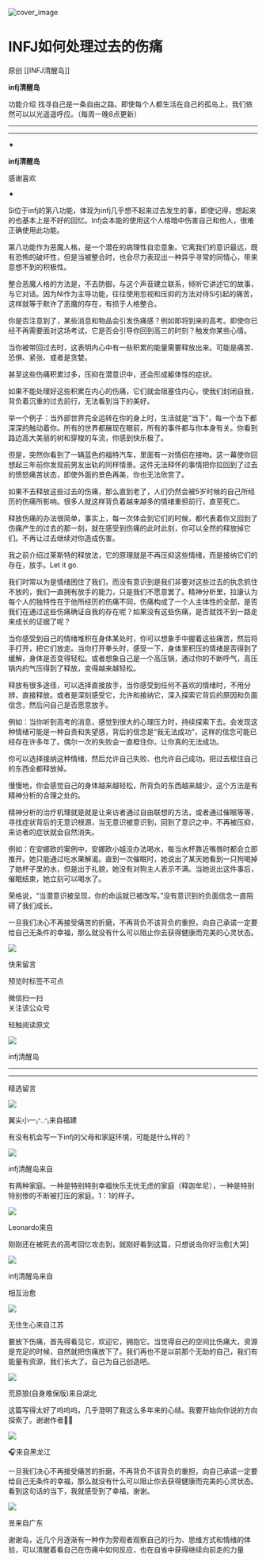 ![cover_image](https://mmbiz.qlogo.cn/mmbiz_jpg/DZCdtia4bJxqybDfNVttaGJusTfyrqORtX4GgMlG8SW5jk20hvicb5tj0KUp9GnId3ZMWHChVEHC3qrutOABTXNw/0?wx_fmt=jpeg)

#  INFJ如何处理过去的伤痛

原创  [[INFJ清醒岛]]  

**infj清醒岛**



功能介绍  找寻自己是一条自由之路。即使每个人都生活在自己的孤岛上，我们依然可以以光遥遥呼应。（每周一晚8点更新）

__ __

__ _ _

✦

  

**infj清醒岛**

感谢喜欢

✦

  

Si位于infj的第八功能，体现为infj几乎想不起来过去发生的事，即使记得，想起来的也基本上是不好的回忆。Infj会本能的使用这个人格暗中伤害自己和他人，很难正确使用此功能。

第八功能作为恶魔人格，是一个潜在的病理性自恋意象。它离我们的意识最远，既有恐怖的破坏性，但是当被整合时，也会尽力表现出一种异乎寻常的同情心，带来意想不到的积极性。

整合恶魔人格的方法是，不去防御，与这个声音建立联系，倾听它讲述它的故事，与它对话。因为Ni作为主导功能，往往使用忽视和压抑的方法对待Si引起的痛苦，这样就等于默许了恶魔的存在，有损于人格整合。

你是否注意到了，某些消息和物品会引发伤痛感？例如即将到来的高考。即使你已经不再需要面对这场考试，它是否会引导你回到高三的时刻？触发你某些心情。

当你被带回过去时，这表明内心中有一些积累的能量需要释放出来。可能是痛苦、恐惧、紧张、或者是贪婪。

甚至这些伤痛积累过多，压抑在潜意识中，还会形成躯体性的症状。

如果不能处理好这些积累在内心的伤痛，它们就会阻塞住内心，使我们封闭自我，背负着沉重的过去前行，无法看到当下的美好。

举一个例子：当外部世界完全运转在你的身上时，生活就是“当下”，每一个当下都深深的触动着你。所有的世界都展现在眼前，所有的事件都与你本身有关。你看到路边高大美丽的树和穿梭的车流，你感到快乐极了。

但是，突然你看到了一辆蓝色的福特汽车，里面有一对情侣在接吻。这一幕使你回想起三年前你发现前男友出轨的同样情景。这件无法释怀的事情把你拉回到了过去的愤怒痛苦状态，即使外面的景色再美，你也无法欣赏了。

如果不去释放这些过去的伤痛，那么直到老了，人们仍然会被5岁时候的自己所经历的伤痛所影响。很多人就这样背负着越来越多的情绪重担前行，直至死亡。

释放伤痛的办法很简单，事实上，每一次体会到它们的时候，都代表着你又回到了伤痛产生的过去的那一刻，就在感受到伤痛的此时此刻，你可以全然的释放掉它们。不再让过去继续对你造成伤害。

我之前介绍过莱斯特的释放法，它的原理就是不再压抑这些情绪，而是接纳它们的存在，放手。Let it go.

我们时常以为是情绪困住了我们，而没有意识到是我们非要对这些过去的执念抓住不放的，我们一直拥有放手的能力，只是我们不愿意罢了。精神分析里，拉康认为每个人的独特性在于他所经历的伤痛不同，伤痛构成了一个人主体性的全部，是否我们在通过这些伤痛确证自我的存在呢？如果没有这些伤痛，是否就找不到一路走来成长的证据了呢？

当你感受到自己的情绪堆积在身体某处时，你可以想象手中握着这些痛苦，然后将手打开，把它们放走。当你打开拳头时，感受一下，身体里积压的情绪是否得到了缓解，身体是否变得轻松。或者想象自己是一个高压锅，通过你的不断呼气，高压锅内的气压得到了释放，变得越来越轻松。

释放有很多途径，可以选择直接放手，当你感受到任何不喜欢的情绪时，不用分辨，直接释放。或者是深刻感受它，允许和接纳它，深入探索它背后的原因和负面信念，然后问自己是否愿意放手。

例如：当你听到高考的消息，感觉到很大的心理压力时，持续探索下去。会发现这种情绪可能是一种自责和失望感，背后的信念是“我无法成功”，这样的信念可能已经存在许多年了。偶尔一次的失败会一直框住你，让你真的无法成功。

你可以选择接纳这种情绪，然后允许自己失败、也允许自己成功。把过去框住自己的东西全都释放掉。

慢慢地，你会感觉自己的身体越来越轻松，所背负的东西越来越少。这个方法是有精神分析的合理之处的。

精神分析的治疗机理就是就是让来访者通过自由联想的方法，或者通过催眠等等，寻找症状背后的无意识根源，当无意识被意识到，回到了意识之中，不再被压抑，来访者的症状就会自然消失。

例如：在安娜欧的案例中，安娜欧小姐没办法喝水，每当水杯靠近嘴唇时都会立即推开。她只能通过吃水果解渴。直到一次催眠时，她说出了某天她看到一只狗喝掉了她杯子里的水，但是出于礼貌，她没有对狗主人表示不满。当她说出这件事后，催眠结束，她立刻可以喝水了。

荣格说，“当潜意识被呈现，你的命运就已被改写。”没有意识到的负面信念一直阻碍了我们成长。

一旦我们决心不再接受痛苦的折磨，不再背负不该背负的重担，向自己承诺一定要给自己无条件的幸福，那么就没有什么可以阻止你去获得健康而完美的心灵状态。

  

![](https://mmbiz.qpic.cn/mmbiz_gif/7FiadXCUBpqt43ySAFleQonQAWQDMwvCPOiaiaFlUYSG8ibicVqc4d5rBa4niaAWr9DmauJ43FCich2gaNDU6PiaKZQf6w/640?wx_fmt=gif)

快来留言  

预览时标签不可点

微信扫一扫  
关注该公众号



轻触阅读原文

![](http://mmbiz.qpic.cn/mmbiz_png/DZCdtia4bJxpcRrqEcIicNn7icChObS1Eqm6u2hlN1LGAHvlMHZg6O2a3A47KdeC6IqvVTuryNZQpDFQ1LX3JvT9w/0?wx_fmt=png)

infj清醒岛







****



****





精选留言

![](http://mmsns.qpic.cn/mmsns/iaxNB5XaibCeLTYWIUGCYm7cS1kFxTx4ibUSEBZJ6VnOdXPDItJ9PaGRg/0)

翼尖小一₍ᐢ..ᐢ₎来自福建

有没有机会写一下infj的父母和家庭环境，可能是什么样的？

![](http://wx.qlogo.cn/mmhead/Q3auHgzwzM4icoibBPppWkMrbLG1lB8KhWHaiaiabBib87BTTdVQC8Cyacg/64)

infj清醒岛来自

有两种家庭。一种是特别特别幸福快乐无忧无虑的家庭（释迦牟尼），一种是特别特别惨的不断被打压的家庭。1：1的样子。

![](http://mmsns.qpic.cn/mmsns/iaxNB5XaibCeLTYWIUGCYm7cS1kFxTx4ibUSEBZJ6VnOdXPDItJ9PaGRg/0)

Leonardo来自

刚刚还在被死去的高考回忆攻击到，就刚好看到这篇，只想说岛你好治愈[大哭]

![](http://wx.qlogo.cn/mmhead/Q3auHgzwzM4icoibBPppWkMrbLG1lB8KhWHaiaiabBib87BTTdVQC8Cyacg/64)

infj清醒岛来自

相互治愈

![](http://mmsns.qpic.cn/mmsns/iaxNB5XaibCeLTYWIUGCYm7cS1kFxTx4ibUSEBZJ6VnOdXPDItJ9PaGRg/0)

无住生心来自江苏

要放下伤痛，首先得看见它，欢迎它，拥抱它。当觉得自己的空间比伤痛大，资源是充足的时候，自然就把伤痛放下了。我们再也不是以前那个无助的自己，我们有能量有资源，我们长大了。自己为自己创造吧。

![](http://mmsns.qpic.cn/mmsns/iaxNB5XaibCeLTYWIUGCYm7cS1kFxTx4ibUSEBZJ6VnOdXPDItJ9PaGRg/0)

荒原狼(自身难保版)来自湖北

这篇写得太好了呜呜呜，几乎澄明了我这么多年来的心结。我要开始向你说的方向探索了。谢谢作者🦀🦀

![](http://mmsns.qpic.cn/mmsns/iaxNB5XaibCeLTYWIUGCYm7cS1kFxTx4ibUSEBZJ6VnOdXPDItJ9PaGRg/0)

🎧来自黑龙江

一旦我们决心不再接受痛苦的折磨，不再背负不该背负的重担，向自己承诺一定要给自己无条件的幸福，那么就没有什么可以阻止你去获得健康而完美的心灵状态。看到这句话的当下，我就感受到了幸福，谢谢。

![](http://mmsns.qpic.cn/mmsns/iaxNB5XaibCeLTYWIUGCYm7cS1kFxTx4ibUSEBZJ6VnOdXPDItJ9PaGRg/0)

昱来自广东

谢谢岛，近几个月逐渐有一种作为旁观者观察自己的行为、思维方式和情绪的体验，可以清醒着看自己在伤痛中如何反应，也在自省中获得继续向前走的力量

